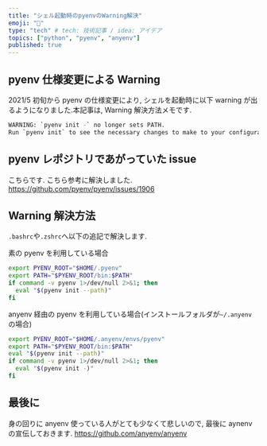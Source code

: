 ```yaml
---
title: "シェル起動時のpyenvのWarning解決"
emoji: "🐍"
type: "tech" # tech: 技術記事 / idea: アイデア
topics: ["python", "pyenv", "anyenv"]
published: true
---
```


## pyenv 仕様変更による Warning

2021/5 初旬から pyenv の仕様変更により, シェルを起動時に以下 warning が出るようになりました.本記事は, Warning 解決方法メモです.

```bash
WARNING: `pyenv init -` no longer sets PATH.
Run `pyenv init` to see the necessary changes to make to your configuration.
```

## pyenv レポジトリであがっていた issue

こちらです. こちら参考に解決しました.
https://github.com/pyenv/pyenv/issues/1906

## Warning 解決方法

`.bashrc`や`.zshrc`へ以下の追記で解決します.

素の pyenv を利用している場合

```bash
export PYENV_ROOT="$HOME/.pyenv"
export PATH="$PYENV_ROOT/bin:$PATH"
if command -v pyenv 1>/dev/null 2>&1; then
  eval "$(pyenv init --path)"
fi
```

anyenv 経由の pyenv を利用している場合(インストールフォルダが`~/.anyenv`の場合)

```bash
export PYENV_ROOT="$HOME/.anyenv/envs/pyenv"
export PATH="$PYENV_ROOT/bin:$PATH"
eval "$(pyenv init --path)"
if command -v pyenv 1>/dev/null 2>&1; then
  eval "$(pyenv init -)"
fi
```

## 最後に

身の回りに anyenv 使っている人がとても少なくて悲しいので, 最後に aynenv の宣伝しておきます.
https://github.com/anyenv/anyenv
